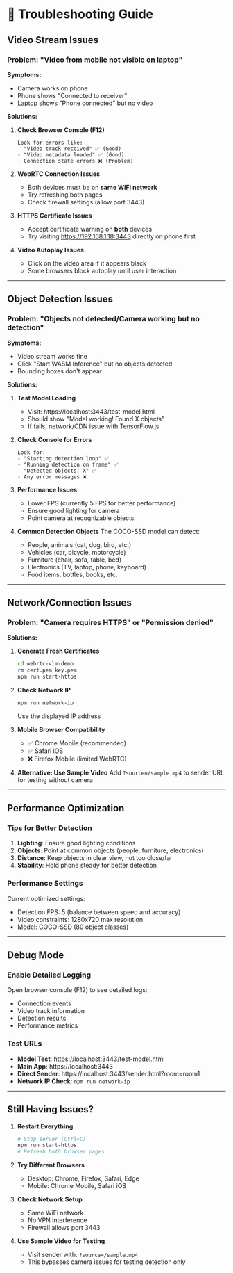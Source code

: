 # 🔧 Troubleshooting Guide

## Video Stream Issues

### Problem: "Video from mobile not visible on laptop"

**Symptoms:**
- Camera works on phone
- Phone shows "Connected to receiver"
- Laptop shows "Phone connected" but no video

**Solutions:**

1. **Check Browser Console (F12)**
   ```
   Look for errors like:
   - "Video track received" ✅ (Good)
   - "Video metadata loaded" ✅ (Good)
   - Connection state errors ❌ (Problem)
   ```

2. **WebRTC Connection Issues**
   - Both devices must be on **same WiFi network**
   - Try refreshing both pages
   - Check firewall settings (allow port 3443)

3. **HTTPS Certificate Issues**
   - Accept certificate warning on **both** devices
   - Try visiting https://192.168.1.18:3443 directly on phone first

4. **Video Autoplay Issues**
   - Click on the video area if it appears black
   - Some browsers block autoplay until user interaction

---

## Object Detection Issues

### Problem: "Objects not detected/Camera working but no detection"

**Symptoms:**
- Video stream works fine
- Click "Start WASM Inference" but no objects detected
- Bounding boxes don't appear

**Solutions:**

1. **Test Model Loading**
   - Visit: https://localhost:3443/test-model.html
   - Should show "Model working! Found X objects"
   - If fails, network/CDN issue with TensorFlow.js

2. **Check Console for Errors**
   ```
   Look for:
   - "Starting detection loop" ✅
   - "Running detection on frame" ✅
   - "Detected objects: X" ✅
   - Any error messages ❌
   ```

3. **Performance Issues**
   - Lower FPS (currently 5 FPS for better performance)
   - Ensure good lighting for camera
   - Point camera at recognizable objects

4. **Common Detection Objects**
   The COCO-SSD model can detect:
   - People, animals (cat, dog, bird, etc.)
   - Vehicles (car, bicycle, motorcycle)
   - Furniture (chair, sofa, table, bed)
   - Electronics (TV, laptop, phone, keyboard)
   - Food items, bottles, books, etc.

---

## Network/Connection Issues

### Problem: "Camera requires HTTPS" or "Permission denied"

**Solutions:**

1. **Generate Fresh Certificates**
   ```bash
   cd webrtc-vlm-demo
   rm cert.pem key.pem
   npm run start-https
   ```

2. **Check Network IP**
   ```bash
   npm run network-ip
   ```
   Use the displayed IP address

3. **Mobile Browser Compatibility**
   - ✅ Chrome Mobile (recommended)
   - ✅ Safari iOS
   - ❌ Firefox Mobile (limited WebRTC)

4. **Alternative: Use Sample Video**
   Add `?source=/sample.mp4` to sender URL for testing without camera

---

## Performance Optimization

### Tips for Better Detection

1. **Lighting**: Ensure good lighting conditions
2. **Objects**: Point at common objects (people, furniture, electronics)
3. **Distance**: Keep objects in clear view, not too close/far
4. **Stability**: Hold phone steady for better detection

### Performance Settings

Current optimized settings:
- Detection FPS: 5 (balance between speed and accuracy)
- Video constraints: 1280x720 max resolution
- Model: COCO-SSD (80 object classes)

---

## Debug Mode

### Enable Detailed Logging

Open browser console (F12) to see detailed logs:
- Connection events
- Video track information  
- Detection results
- Performance metrics

### Test URLs

- **Model Test**: https://localhost:3443/test-model.html
- **Main App**: https://localhost:3443
- **Direct Sender**: https://localhost:3443/sender.html?room=room1
- **Network IP Check**: `npm run network-ip`

---

## Still Having Issues?

1. **Restart Everything**
   ```bash
   # Stop server (Ctrl+C)
   npm run start-https
   # Refresh both browser pages
   ```

2. **Try Different Browsers**
   - Desktop: Chrome, Firefox, Safari, Edge
   - Mobile: Chrome Mobile, Safari iOS

3. **Check Network Setup**
   - Same WiFi network
   - No VPN interference
   - Firewall allows port 3443

4. **Use Sample Video for Testing**
   - Visit sender with: `?source=/sample.mp4`
   - This bypasses camera issues for testing detection only
